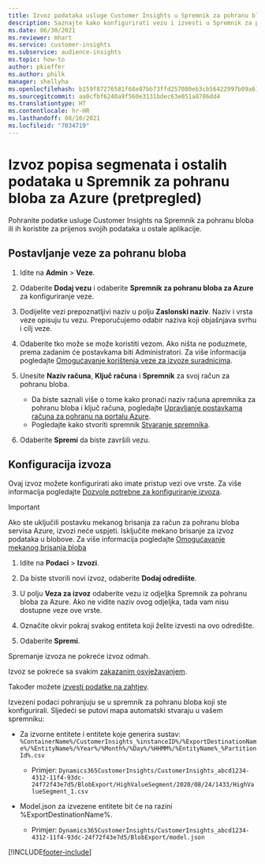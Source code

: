 ```yaml
---
title: Izvoz podataka usluge Customer Insights u Spremnik za pohranu bloba za Azure
description: Saznajte kako konfigurirati vezu i izvesti u Spremnik za pohranu bloba.
ms.date: 06/30/2021
ms.reviewer: mhart
ms.service: customer-insights
ms.subservice: audience-insights
ms.topic: how-to
author: pkieffer
ms.author: philk
manager: shellyha
ms.openlocfilehash: b159f87276581f68e07bb73ffd257080eb3cb56422997b09a613bd7afa4e3980
ms.sourcegitcommit: aa0cfbf6240a9f560e3131bdec63e051a8786dd4
ms.translationtype: HT
ms.contentlocale: hr-HR
ms.lasthandoff: 08/10/2021
ms.locfileid: "7034719"
---
```

# <a name="export-segment-list-and-other-data-to-azure-blob-storage-preview"></a>Izvoz popisa segmenata i ostalih podataka u Spremnik za pohranu bloba za Azure (pretpregled)

Pohranite podatke usluge Customer Insights na Spremnik za pohranu bloba ili ih koristite za prijenos svojih podataka u ostale aplikacije.

## <a name="set-up-the-connection-to-blob-storage"></a>Postavljanje veze za pohranu bloba

1. Idite na **Admin** > **Veze**.

1. Odaberite **Dodaj vezu** i odaberite **Spremnik za pohranu bloba za Azure** za konfiguriranje veze.

1. Dodijelite vezi prepoznatljivi naziv u polju **Zaslonski naziv**. Naziv i vrsta veze opisuju tu vezu. Preporučujemo odabir naziva koji objašnjava svrhu i cilj veze.

1. Odaberite tko može se može koristiti vezom. Ako ništa ne poduzmete, prema zadanim će postavkama biti Administratori. Za više informacija pogledajte [Omogućavanje korištenja veze za izvoze suradnicima](connections.md#allow-contributors-to-use-a-connection-for-exports).

1. Unesite **Naziv računa**, **Ključ računa** i **Spremnik** za svoj račun za pohranu bloba.
    - Da biste saznali više o tome kako pronaći naziv računa apremnika za pohranu bloba i ključ računa, pogledajte [Upravljanje postavkama računa za pohranu na portalu Azure](/azure/storage/common/storage-account-manage).
    - Pogledajte kako stvoriti spremnik [Stvaranje spremnika](/azure/storage/blobs/storage-quickstart-blobs-portal#create-a-container).

1. Odaberite **Spremi** da biste završili vezu. 

## <a name="configure-an-export"></a>Konfiguracija izvoza

Ovaj izvoz možete konfigurirati ako imate pristup vezi ove vrste. Za više informacija pogledajte [Dozvole potrebne za konfiguriranje izvoza](export-destinations.md#set-up-a-new-export).

> [!IMPORTANT]
> Ako ste uključili postavku mekanog brisanja za račun za pohranu bloba servisa Azure, izvozi neće uspjeti. Isključite mekano brisanje za izvoz podataka u blobove. Za više informacija pogledajte [Omogućavanje mekanog brisanja bloba](/azure/storage/blobs/soft-delete-blob-enable.md)

1. Idite na **Podaci** > **Izvozi**.

1. Da biste stvorili novi izvoz, odaberite **Dodaj odredište**.

1. U polju **Veza za izvoz** odaberite vezu iz odjeljka Spremnik za pohranu bloba za Azure. Ako ne vidite naziv ovog odjeljka, tada vam nisu dostupne veze ove vrste.

1. Označite okvir pokraj svakog entiteta koji želite izvesti na ovo odredište.

1. Odaberite **Spremi**.

Spremanje izvoza ne pokreće izvoz odmah.

Izvoz se pokreće sa svakim [zakazanim osvježavanjem](system.md#schedule-tab).     

Također možete [izvesti podatke na zahtjev](export-destinations.md#run-exports-on-demand). 

Izvezeni podaci pohranjuju se u spremnik za pohranu bloba koji ste konfigurirali. Sljedeći se putovi mapa automatski stvaraju u vašem spremniku:

- Za izvorne entitete i entitete koje generira sustav:   
  `%ContainerName%/CustomerInsights_%instanceID%/%ExportDestinationName%/%EntityName%/%Year%/%Month%/%Day%/%HHMM%/%EntityName%_%PartitionId%.csv`  
  - Primjer: `Dynamics365CustomerInsights/CustomerInsights_abcd1234-4312-11f4-93dc-24f72f43e7d5/BlobExport/HighValueSegment/2020/08/24/1433/HighValueSegment_1.csv`
 
- Model.json za izvezene entitete bit će na razini %ExportDestinationName%.  
  - Primjer: `Dynamics365CustomerInsights/CustomerInsights_abcd1234-4312-11f4-93dc-24f72f43e7d5/BlobExport/model.json`

[!INCLUDE[footer-include](../includes/footer-banner.md)]
